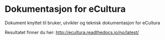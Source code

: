 # Dokumentasjon for eCultura

Dokument knyttet til bruker, utvikler og teknisk dokumentasjon for eCultura

Resultatet finner du her: http://ecultura.readthedocs.io/no/latest/
